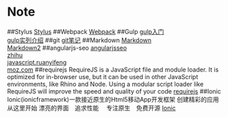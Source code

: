 # Note
##Stylus
[Stylus](Stylus.md)
##Webpack
[Webpack](Webpack.md)
##Gulp
[gulp入门](Gulp/gulp入门.md)  
[gulp实列介绍](Gulp/Gulp.md)
##git
[git笔记](gitCommant.md)
##Markdown
[Markdown](Markdown/Markdown.md)  
[Markdown2](Markdown/Markdown2.md)
##angularjs-seo
[angularjsseo](http://www.angularjsseo.com)  
[zhihu](http://www.zhihu.com/question/26603809)  
[javascript.ruanyifeng](http://javascript.ruanyifeng.com/tool/phantomjs.html)  
[moz.com](https://moz.com/beginners-guide-to-seo)
##requirejs
RequireJS is a JavaScript file and module loader. It is optimized for in-browser use, but it can be used in other JavaScript environments, like Rhino and Node. Using a modular script loader like RequireJS will improve the speed and quality of your code
[requirejs](http://www.requirejs.cn/)
##Ionic
Ionic(ionicframework)一款接近原生的Html5移动App开发框架 创建精彩的应用 从这里开始
漂亮的界面　追求性能 　专注原生　免费开源
[Ionic](http://www.ionic.wang/)

